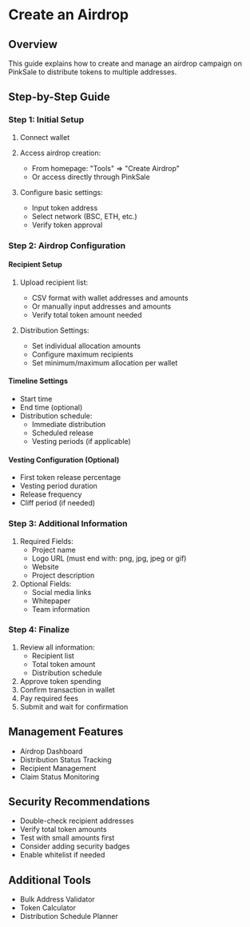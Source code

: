 # Create an Airdrop

## Overview
This guide explains how to create and manage an airdrop campaign on PinkSale to distribute tokens to multiple addresses.

## Step-by-Step Guide

### Step 1: Initial Setup
1. Connect wallet
2. Access airdrop creation:
   - From homepage: "Tools" => "Create Airdrop"
   - Or access directly through PinkSale

3. Configure basic settings:
   - Input token address
   - Select network (BSC, ETH, etc.)
   - Verify token approval

### Step 2: Airdrop Configuration

#### Recipient Setup
1. Upload recipient list:
   - CSV format with wallet addresses and amounts
   - Or manually input addresses and amounts
   - Verify total token amount needed

2. Distribution Settings:
   - Set individual allocation amounts
   - Configure maximum recipients
   - Set minimum/maximum allocation per wallet

#### Timeline Settings
- Start time
- End time (optional)
- Distribution schedule:
  - Immediate distribution
  - Scheduled release
  - Vesting periods (if applicable)

#### Vesting Configuration (Optional)
- First token release percentage
- Vesting period duration
- Release frequency
- Cliff period (if needed)

### Step 3: Additional Information
1. Required Fields:
   - Project name
   - Logo URL (must end with: png, jpg, jpeg or gif)
   - Website
   - Project description
2. Optional Fields:
   - Social media links
   - Whitepaper
   - Team information

### Step 4: Finalize
1. Review all information:
   - Recipient list
   - Total token amount
   - Distribution schedule
2. Approve token spending
3. Confirm transaction in wallet
4. Pay required fees
5. Submit and wait for confirmation

## Management Features
- Airdrop Dashboard
- Distribution Status Tracking
- Recipient Management
- Claim Status Monitoring

## Security Recommendations
- Double-check recipient addresses
- Verify total token amounts
- Test with small amounts first
- Consider adding security badges
- Enable whitelist if needed

## Additional Tools
- Bulk Address Validator
- Token Calculator
- Distribution Schedule Planner
